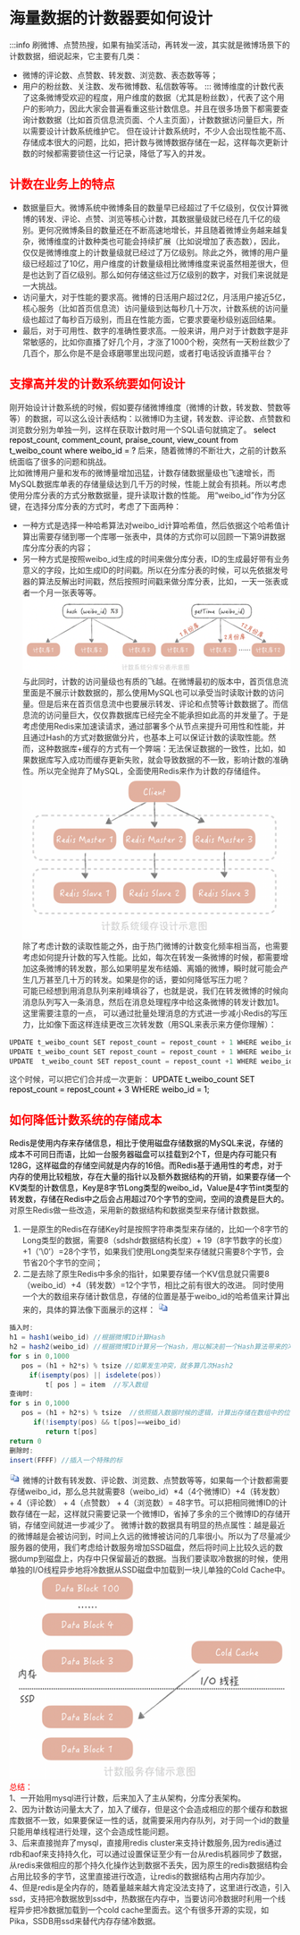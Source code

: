# 海量数据的计数器要如何设计
:::info
<font style="color:rgb(51, 51, 51);">刷微博、点赞热搜，如果有抽奖活动，再转发一波，其实就是微博场景下的计数数据，细说起来，它主要有几类：</font>
+ <font style="color:rgb(51, 51, 51);">微博的评论数、点赞数、转发数、浏览数、表态数等等；</font>
+ <font style="color:rgb(51, 51, 51);">用户的粉丝数、关注数、发布微博数、私信数等等。</font>
:::
<font style="color:rgb(51, 51, 51);">微博维度的计数代表了这条微博受欢迎的程度，用户维度的数据（尤其是粉丝数），代表了这个用户的影响力，因此大家会普遍看重这些计数信息。并且在很多场景下都需要查询计数数据（比如首页信息流页面、个人主页面），计数数据访问量巨大，所以需要设计计数系统维护它。</font>
<font style="color:rgb(51, 51, 51);">但在设计计数系统时，不少人会出现性能不高、存储成本很大的问题，比如，把计数与微博数据存储在一起，这样每次更新计数的时候都需要锁住这一行记录，降低了写入的并发。</font>
## <font style="color:rgb(255, 0, 0);">计数在业务上的特点</font>
+ <font style="color:rgb(51, 51, 51);">数据量巨大。微博系统中微博条目的数量早已经超过了千亿级别，仅仅计算微博的转发、评论、点赞、浏览等核心计数，其数据量级就已经在几千亿的级别。更何况微博条目的数量还在不断高速地增长，并且随着微博业务越来越复杂，微博维度的计数种类也可能会持续扩展（比如说增加了表态数），因此，仅仅是微博维度上的计数量级就已经过了万亿级别。除此之外，微博的用户量级已经超过了10亿，用户维度的计数量级相比微博维度来说虽然相差很大，但是也达到了百亿级别。那么如何存储这些过万亿级别的数字，对我们来说就是一大挑战。</font>
+ <font style="color:rgb(51, 51, 51);">访问量大，对于性能的要求高。微博的日活用户超过2亿，月活用户接近5亿，核心服务（比如首页信息流）访问量级到达每秒几十万次，计数系统的访问量级也超过了每秒百万级别，而且在性能方面，它要求要毫秒级别返回结果。</font>
+ <font style="color:rgb(51, 51, 51);">最后，对于可用性、数字的准确性要求高。一般来讲，用户对于计数数字是非常敏感的，比如你直播了好几个月，才涨了1000个粉，突然有一天粉丝数少了几百个，那么你是不是会琢磨哪里出现问题，或者打电话投诉直播平台？</font>
## <font style="color:rgb(255, 0, 0);">支撑高并发的计数系统要如何设计</font>
<font style="color:rgb(51, 51, 51);">刚开始设计计数系统的时候，假如要存储微博维度（微博的计数，转发数、赞数等等）的数据，可以这么设计表结构：以微博ID为主键，转发数、评论数、点赞数和浏览数分别为单独一列，这样在获取计数时用一个SQL语句就搞定了。</font>
<font style="color:rgb(0, 0, 0);background-color:rgb(245, 245, 245);">select repost_count, comment_count, praise_count, view_count from t_weibo_count where weibo_id = ?</font>
<font style="color:rgb(51, 51, 51);">后来，随着微博的不断壮大，之前的计数系统面临了很多的问题和挑战。</font><font style="color:rgb(51, 51, 51);">  
</font><font style="color:rgb(51, 51, 51);">比如微博用户量和发布的微博量增加迅猛，计数存储数据量级也飞速增长，而MySQL数据库单表的存储量级达到几千万的时候，性能上就会有损耗。所以考虑使用分库分表的方式分散数据量，提升读取计数的性能。</font>
<font style="color:rgb(51, 51, 51);">用“weibo_id”作为分区键，在选择分库分表的方式时，考虑了下面两种：</font>
+ <font style="color:rgb(51, 51, 51);">一种方式是选择一种哈希算法对weibo_id计算哈希值，然后依据这个哈希值计算出需要存储到哪一个库哪一张表中，具体的方式你可以回顾一下第9讲数据库分库分表的内容；</font>
+ <font style="color:rgb(51, 51, 51);">另一种方式是按照weibo_id生成的时间来做分库分表，ID的生成最好带有业务意义的字段，比如生成ID的时间戳。所以在分库分表的时候，可以先依据发号器的算法反解出时间戳，然后按照时间戳来做分库分表，比如，一天一张表或者一个月一张表等等。</font>
<font style="color:rgb(51, 51, 51);"></font>
![1724742312382-9eb396f5-f91a-47cd-9560-498dada94645.png](./img/sfy-auTVkq-gba3L/1724742312382-9eb396f5-f91a-47cd-9560-498dada94645-414803.png)
<font style="color:rgb(51, 51, 51);"></font>
<font style="color:rgb(51, 51, 51);"></font>
<font style="color:rgb(51, 51, 51);">与此同时，计数的访问量级也有质的飞越。在微博最初的版本中，首页信息流里面是不展示计数数据的，那么使用MySQL也可以承受当时读取计数的访问量。但是后来在首页信息流中也要展示转发、评论和点赞等计数数据了。而信息流的访问量巨大，仅仅靠数据库已经完全不能承担如此高的并发量了。于是考虑使用Redis来加速读请求，通过部署多个从节点来提升可用性和性能，并且通过Hash的方式对数据做分片，也基本上可以保证计数的读取性能。然而，这种数据库+缓存的方式有一个弊端：无法保证数据的一致性，比如，如果数据库写入成功而缓存更新失败，就会导致数据的不一致，影响计数的准确性。所以完全抛弃了MySQL，全面使用Redis来作为计数的存储组件。</font>
![1724742312384-836e0577-022b-4f2d-8ffb-82ef9ae14e3b.png](./img/sfy-auTVkq-gba3L/1724742312384-836e0577-022b-4f2d-8ffb-82ef9ae14e3b-682460.png)
<font style="color:rgb(51, 51, 51);"></font>
<font style="color:rgb(51, 51, 51);"></font>
<font style="color:rgb(51, 51, 51);">除了考虑计数的读取性能之外，由于热门微博的计数变化频率相当高，也需要考虑如何提升计数的写入性能。比如，每次在转发一条微博的时候，都需要增加这条微博的转发数，那么如果明星发布结婚、离婚的微博，瞬时就可能会产生几万甚至几十万的转发。如果是你的话，要如何降低写压力呢？</font><font style="color:rgb(51, 51, 51);">  
</font><font style="color:rgb(51, 51, 51);">可能已经想到用消息队列来削峰填谷了，也就是说，我们在转发微博的时候向消息队列写入一条消息，然后在消息处理程序中给这条微博的转发计数加1。这里需要注意的一点， 可以通过批量处理消息的方式进一步减小Redis的写压力，比如像下面这样连续更改三次转发数（用SQL来表示来方便你理解）：</font>
```java
UPDATE t_weibo_count SET repost_count = repost_count + 1 WHERE weibo_id = 1; 
UPDATE t_weibo_count SET repost_count = repost_count + 1 WHERE weibo_id = 1;  
UPDATE  t_weibo_count SET repost_count = repost_count +1 WHERE weibo_id = 1;
```
<font style="color:rgb(51, 51, 51);">这个时候，可以把它们合并成一次更新：</font>
<font style="color:rgb(0, 0, 0);background-color:rgb(245, 245, 245);">UPDATE t_weibo_count SET repost_count = repost_count + 3 WHERE weibo_id = 1; </font>
## <font style="color:rgb(255, 0, 0);">如何降低计数系统的存储成本</font>
<font style="color:rgb(0, 0, 0);">Redis是使用内存来存储信息，相比于使用磁盘存储数据的MySQL来说，存储的成本不可同日而语，比如一台服务器磁盘可以挂载到2个T，但是内存可能只有128G，这样磁盘的存储空间就是内存的16倍。而Redis基于通用性的考虑，对于内存的使用比较粗放，存在大量的指针以及额外数据结构的开销，如果要存储一个KV类型的计数信息，Key是8字节Long类型的weibo_id，Value是4字节int类型的转发数，存储在Redis中之后会占用超过70个字节的空间，空间的浪费是巨大的。</font>
<font style="color:rgb(51, 51, 51);">对原生Redis做一些改造，采用新的数据结构和数据类型来存储计数数据。</font>
1. <font style="color:rgb(51, 51, 51);">一是原生的Redis在存储Key时是按照字符串类型来存储的，比如一个8字节的Long类型的数据，需要8（sdshdr数据结构长度）+ 19（8字节数字的长度）+1（’\0’）=28个字节，如果我们使用Long类型来存储就只需要8个字节，会节省20个字节的空间；</font>
2. <font style="color:rgb(51, 51, 51);">二是去除了原生Redis中多余的指针，如果要存储一个KV信息就只需要8（weibo_id）+4（转发数）=12个字节，相比之前有很大的改进。</font>
<font style="color:rgb(51, 51, 51);">同时使用一个大的数组来存储计数信息，存储的位置是基于weibo_id的哈希值来计算出来的，具体的算法像下面展示的这样：</font>
![1724742312083-68caff23-33ca-4db9-8d00-68901f55181b.gif](./img/sfy-auTVkq-gba3L/1724742312083-68caff23-33ca-4db9-8d00-68901f55181b-288753.gif)
```java
插入时:
h1 = hash1(weibo_id) //根据微博ID计算Hash
h2 = hash2(weibo_id) //根据微博ID计算另一个Hash，用以解决前一个Hash算法带来的冲突
for s in 0,1000
   pos = (h1 + h2*s) % tsize //如果发生冲突，就多算几次Hash2
     if(isempty(pos) || isdelete(pos))
         t[ pos ] = item  //写入数组
查询时:
for s in 0,1000
   pos = (h1 + h2*s) % tsize  //依照插入数据时候的逻辑，计算出存储在数组中的位置
      if(!isempty(pos) && t[pos]==weibo_id)
         return t[pos]
return 0 
删除时:
insert(FFFF) //插入一个特殊的标
```
![1724742312060-07d8cc20-f6d3-4169-99f3-1b96d48e85b4.gif](./img/sfy-auTVkq-gba3L/1724742312060-07d8cc20-f6d3-4169-99f3-1b96d48e85b4-109493.gif)
<font style="color:rgb(51, 51, 51);">微博的计数有转发数、评论数、浏览数、点赞数等等，如果每一个计数都需要存储weibo_id，那么总共就需要8（weibo_id）*4（4个微博ID）+4（转发数） + 4（评论数） + 4（点赞数） + 4（浏览数）= 48字节。可以把相同微博ID的计数存储在一起，这样就只需要记录一个微博ID，省掉了多余的三个微博ID的存储开销，存储空间就进一步减少了。</font>
<font style="color:rgb(51, 51, 51);">微博计数的数据具有明显的热点属性：越是最近的微博越是会被访问到，时间上久远的微博被访问的几率很小。所以为了尽量减少服务器的使用，我们考虑给计数服务增加SSD磁盘，然后将时间上比较久远的数据dump到磁盘上，内存中只保留最近的数据。当我们要读取冷数据的时候，使用单独的I/O线程异步地将冷数据从SSD磁盘中加载到一块儿单独的Cold Cache中。</font>
<font style="color:rgb(51, 51, 51);"></font>
![1724742312340-542cdc11-d571-4df6-b63b-d445c2c7628f.png](./img/sfy-auTVkq-gba3L/1724742312340-542cdc11-d571-4df6-b63b-d445c2c7628f-264786.png)
<font style="color:rgb(51, 51, 51);"></font>
<font style="color:rgb(255, 0, 0);">总结：</font><font style="color:rgb(51, 51, 51);">  
</font><font style="color:rgb(51, 51, 51);">1、一开始用mysql进行计数，后来加入了主从架构，分库分表架构。  
</font><font style="color:rgb(51, 51, 51);">2、因为计数访问量太大了，加入了缓存，但是这个会造成相应的那个缓存和数据库数据不一致，如果要保证一性的话，就需要采用内存队列，对于同一个id的数量只能用单线程进行处理，这个会造成性能问题。  
</font><font style="color:rgb(51, 51, 51);">3、后来直接抛弃了mysql，直接用redis cluster来支持计数服务,因为redis通过rdb和aof来支持持久化，可以通过设置保证至少有一台从redis机器同步了数据，从redis来做相应的那个持久化操作达到数据不丢失，因为原生的redis数据结构会占用比较多的字节，这里直接进行改造，让redis的数据结构占用内存加少。  
</font><font style="color:rgb(51, 51, 51);">4、但是redis是全内存的，随着量越来越大肯定没法支持了，这里进行改造，引入ssd，支持把冷数据放到ssd中，热数据在内存中，当要访问冷数据时利用一个线程异步把冷数据加载到一个cold cache里面去。这个有很多开源的实现，如Pika，SSDB用ssd来替代内存存储冷数据。</font>
